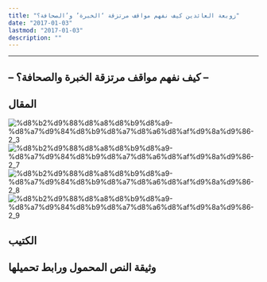 ```yaml
---
title: "زوبعة العائدين كيف نفهم مواقف مرتزقة ‘الخبرة’ و’الصحافة؟"
date: "2017-01-03"
lastmod: "2017-01-03"
description: ""
---
```

****

## **– كيف نفهم مواقف مرتزقة الخبرة والصحافة؟ –**

## المقال

![%d8%b2%d9%88%d8%a8%d8%b9%d8%a9-%d8%a7%d9%84%d8%b9%d8%a7%d8%a6%d8%af%d9%8a%d9%86-2_3](https://abouyaarebmarzouki.wordpress.com/wp-content/uploads/2017/01/d8b2d988d8a8d8b9d8a9-d8a7d984d8b9d8a7d8a6d8afd98ad986-2_3.png?w=648) ![%d8%b2%d9%88%d8%a8%d8%b9%d8%a9-%d8%a7%d9%84%d8%b9%d8%a7%d8%a6%d8%af%d9%8a%d9%86-2_7](https://abouyaarebmarzouki.wordpress.com/wp-content/uploads/2017/01/d8b2d988d8a8d8b9d8a9-d8a7d984d8b9d8a7d8a6d8afd98ad986-2_7.png?w=648) ![%d8%b2%d9%88%d8%a8%d8%b9%d8%a9-%d8%a7%d9%84%d8%b9%d8%a7%d8%a6%d8%af%d9%8a%d9%86-2_8](https://abouyaarebmarzouki.wordpress.com/wp-content/uploads/2017/01/d8b2d988d8a8d8b9d8a9-d8a7d984d8b9d8a7d8a6d8afd98ad986-2_8.png?w=648) ![%d8%b2%d9%88%d8%a8%d8%b9%d8%a9-%d8%a7%d9%84%d8%b9%d8%a7%d8%a6%d8%af%d9%8a%d9%86-2_9](https://abouyaarebmarzouki.wordpress.com/wp-content/uploads/2017/01/d8b2d988d8a8d8b9d8a9-d8a7d984d8b9d8a7d8a6d8afd98ad986-2_9.png?w=648)

## الكتيب

## وثيقة النص المحمول ورابط تحميلها

###